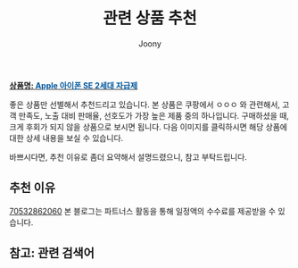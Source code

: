 ﻿---
layout: post
title:  "관련 상품 추천"
author: Joony
categories: [  ]
tags: []
image:  
description: "쿠팡에서 ㅇㅇㅇ 관련 상품으로 가장 고객 선호도가 높은 제품 중 하나입니다."
---

<a href="https://link.coupang.com/re/AFFSDP?lptag=AF4928167&pageKey=1637988663&itemId=2540216666&vendorItemId=70532862060&traceid=V0-183-9aea2b8337829c8f"><b>상품명: <font color='#01579B'>Apple 아이폰 SE 2세대 자급제</font></b></a>

좋은 상품만 선별해서 추천드리고 있습니다.
본 상품은 쿠팡에서 ㅇㅇㅇ 와 관련해서, 고객 만족도, 노출 대비 판매율, 선호도가 가장 높은 제품 중의 하나입니다.
구매하셨을 때, 크게 후회가 되지 않을 상품으로 보시면 됩니다. 
다음 이미지를 클릭하시면 해당 상품에 대한 상세 내용을 보실 수 있습니다.

바쁘시다면, 추천 이유로 좀더 요약해서 설명드렸으니, 참고 부탁드립니다.

## 추천 이유 

<a href="https://link.coupang.com/re/AFFSDP?lptag=AF4928167&pageKey=1637988663&itemId=2540216666&vendorItemId=70532862060&traceid=V0-183-9aea2b8337829c8f">70532862060</a>
본 블로그는 파트너스 활동을 통해 일정액의 수수료를 제공받을 수 있습니다.

## 참고: 관련 검색어    
